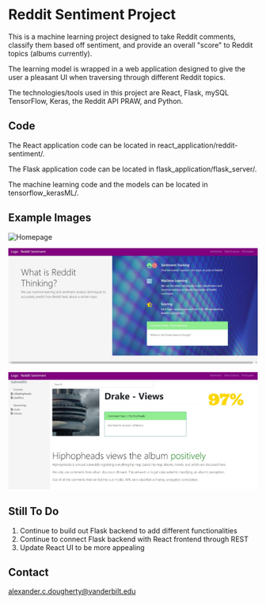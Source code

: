 # Reddit Sentiment Project

This is a machine learning project designed to take Reddit comments, classify them based off sentiment, and provide an overall "score" to Reddit topics (albums currently).

The learning model is wrapped in a web application designed to give the user a pleasant UI when traversing through different Reddit topics.

The technologies/tools used in this project are React, Flask, mySQL TensorFlow, Keras, the Reddit API PRAW, and Python.

## Code

The React application code can be located in react_application/reddit-sentiment/.

The Flask application code can be located in flask_application/flask_server/.

The machine learning code and the models can be located in tensorflow_kerasML/.

## Example Images
![Homepage](/HHHImage.jpg)

![HipHopHeads Overview](/homepageimg.jpg)

![HipHopHeads Album](/specificalbumimg.jpg)

## Still To Do

1. Continue to build out Flask backend to add different functionalities
2. Continue to connect Flask backend with React frontend through REST
3. Update React UI to be more appealing

## Contact

alexander.c.dougherty@vanderbilt.edu
